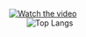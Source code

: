 
  [![Watch the video](https://i.imgflip.com/a5akc1.gif)](https://www.youtube.com/watch?v=XXtKO3B-mcM)
  <br>
  &nbsp;&nbsp;&nbsp;&nbsp;&nbsp;&nbsp;&nbsp; ![Top Langs](https://github-readme-stats.vercel.app/api/top-langs/?username=yutisio12&layout=compact)

